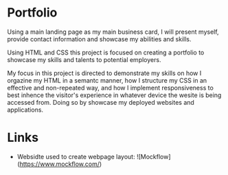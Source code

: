 # Portfolio

Using a main landing page as my main business card, I will present myself, provide contact information and showcase my abilities and skills.

Using HTML and CSS this project is focused on creating a portfolio to showcase my skills and talents to potential employers. 

My focus in this project is directed to demonstrate my skills on how I orgazine my HTML in a semantc manner, how I structure my CSS in an effective and non-repeated way, and how I implement responsiveness to best inhence the visitor's experience in whatever device the wesite is being accessed from. Doing so by showcase my deployed websites and applications.

# Links
* Websidte used to create webpage layout:
![Mockflow] (https://www.mockflow.com/)


